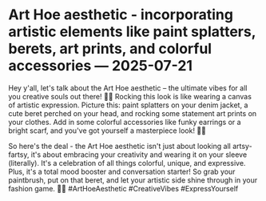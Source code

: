 # Art Hoe aesthetic - incorporating artistic elements like paint splatters, berets, art prints, and colorful accessories — 2025-07-21

Hey y'all, let's talk about the Art Hoe aesthetic – the ultimate vibes for all you creative souls out there! 🎨🌸 Rocking this look is like wearing a canvas of artistic expression. Picture this: paint splatters on your denim jacket, a cute beret perched on your head, and rocking some statement art prints on your clothes. Add in some colorful accessories like funky earrings or a bright scarf, and you've got yourself a masterpiece look! 🎨💫

So here's the deal - the Art Hoe aesthetic isn't just about looking all artsy-fartsy, it's about embracing your creativity and wearing it on your sleeve (literally). It's a celebration of all things colorful, unique, and expressive. Plus, it's a total mood booster and conversation starter! So grab your paintbrush, put on that beret, and let your artistic side shine through in your fashion game. 🌈✨ #ArtHoeAesthetic #CreativeVibes #ExpressYourself